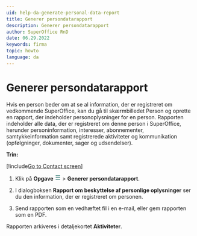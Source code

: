 ```yaml
---
uid: help-da-generate-personal-data-report
title: Generer persondatarapport
description: Generer persondatarapport
author: SuperOffice RnD
date: 06.29.2022
keywords: firma
topic: howto
language: da
---
```


# Generer persondatarapport

Hvis en person beder om at se al information, der er registreret om vedkommende SuperOffice, kan du gå til skærmbilledet Person og oprette en rapport, der indeholder personoplysninger for en person. Rapporten indeholder alle data, der er registreret om denne person i SuperOffice, herunder personinformation, interesser, abonnementer, samtykkeinformation samt registrerede aktiviteter og kommunikation (opfølgninger, dokumenter, sager og udsendelser).

**Trin:**

[!include[Go to Contact screen](../../../learn/includes/goto-contact.md)]

1. Klik på **Opgave** ![ikon][img1] &gt; **Generer persondatarapport**.

1. I dialogboksen **Rapport om beskyttelse af personlige oplysninger** ser du den information, der er registreret om personen.

1. Send rapporten som en vedhæftet fil i en e-mail, eller gem rapporten som en PDF.

Rapporten arkiveres i detaljekortet **Aktiviteter**.

<!-- Referenced links -->

<!-- Referenced images -->
[img1]: ../../../../media/icons/btn-menu.png

